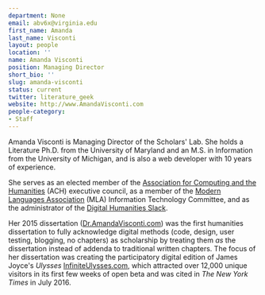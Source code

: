 ```yaml
---
department: None
email: abv6x@virginia.edu
first_name: Amanda
last_name: Visconti
layout: people
location: ''
name: Amanda Visconti
position: Managing Director
short_bio: ''
slug: amanda-visconti
status: current
twitter: literature_geek
website: http://www.AmandaVisconti.com
people-category:
- Staff
---
```


Amanda Visconti is Managing Director of the Scholars' Lab. She holds a Literature Ph.D. from the University of Maryland and an M.S. in Information from the University of Michigan, and is also a web developer with 10 years of experience.

She serves as an elected member of the [Association for Computing and the Humanities](http://ach.org) (ACH) executive council, as a member of the [Modern Languages Association](http://mla.org) (MLA) Information Technology Committee, and as the administrator of the [Digital Humanities Slack](http://tinyurl.com/DHSlack).

Her 2015 dissertation ([Dr.AmandaVisconti.com](http://Dr.AmandaVisconti.com)) was the first humanities dissertation to fully acknowledge digital methods (code, design, user testing, blogging, no chapters) as scholarship by treating them *as* the dissertation instead of addenda to traditional written chapters. The focus of her dissertation was creating the participatory digital edition of James Joyce's _Ulysses_ [InfiniteUlysses.com](http://InfiniteUlysses.com), which attracted over 12,000 unique visitors in its first few weeks of open beta and was cited in _The New York Times_ in July 2016.

